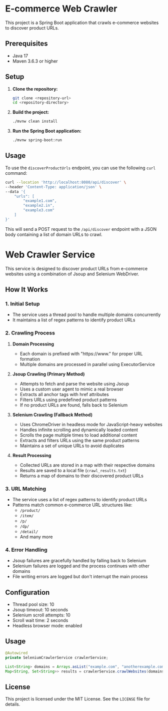 # E-commerce Web Crawler

This project is a Spring Boot application that crawls e-commerce websites to discover product URLs.

## Prerequisites

- Java 17
- Maven 3.6.3 or higher

## Setup

1. **Clone the repository:**

    ```sh
    git clone <repository-url>
    cd <repository-directory>
    ```

2. **Build the project:**

    ```sh
    ./mvnw clean install
    ```

3. **Run the Spring Boot application:**

    ```sh
    ./mvnw spring-boot:run
    ```

## Usage

To use the `discoverProductUrls` endpoint, you can use the following `curl` command:

```sh
curl --location 'http://localhost:8080/api/discover' \
--header 'Content-Type: application/json' \
--data '{
    "urls": [
        "example1.com",
        "example2.in",
        "example3.com"
    ]
}'
```

This will send a POST request to the `/api/discover` endpoint with a JSON body containing a list of domain URLs to crawl.

# Web Crawler Service

This service is designed to discover product URLs from e-commerce websites using a combination of Jsoup and Selenium WebDriver.

## How It Works

### 1. Initial Setup
- The service uses a thread pool to handle multiple domains concurrently
- It maintains a list of regex patterns to identify product URLs

### 2. Crawling Process
1. **Domain Processing**
   - Each domain is prefixed with "https://www." for proper URL formation
   - Multiple domains are processed in parallel using ExecutorService

2. **Jsoup Crawling (Primary Method)**
   - Attempts to fetch and parse the website using Jsoup
   - Uses a custom user agent to mimic a real browser
   - Extracts all anchor tags with href attributes
   - Filters URLs using predefined product patterns
   - If no product URLs are found, falls back to Selenium

3. **Selenium Crawling (Fallback Method)**
   - Uses ChromeDriver in headless mode for JavaScript-heavy websites
   - Handles infinite scrolling and dynamically loaded content
   - Scrolls the page multiple times to load additional content
   - Extracts and filters URLs using the same product patterns
   - Maintains a set of unique URLs to avoid duplicates

4. **Result Processing**
   - Collected URLs are stored in a map with their respective domains
   - Results are saved to a local file (`crawl_results.txt`)
   - Returns a map of domains to their discovered product URLs

### 3. URL Matching
- The service uses a list of regex patterns to identify product URLs
- Patterns match common e-commerce URL structures like:
  - `/product/`
  - `/item/`
  - `/p/`
  - `/dp/`
  - `/detail/`
  - And many more

### 4. Error Handling
- Jsoup failures are gracefully handled by falling back to Selenium
- Selenium failures are logged and the process continues with other domains
- File writing errors are logged but don't interrupt the main process

## Configuration
- Thread pool size: 10
- Jsoup timeout: 10 seconds
- Selenium scroll attempts: 10
- Scroll wait time: 2 seconds
- Headless browser mode: enabled

## Usage
```java
@Autowired
private SeleniumCrawlerService crawlerService;

List<String> domains = Arrays.asList("example.com", "anotherexample.com");
Map<String, Set<String>> results = crawlerService.crawlWebsites(domains);
```

## License

This project is licensed under the MIT License. See the `LICENSE` file for details.